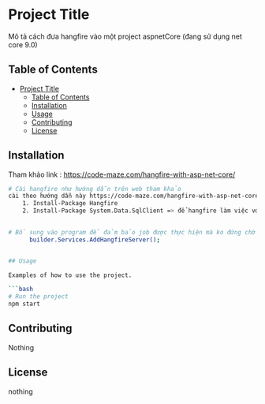 # Project Title

Mô tả cách đưa hangfire vào một project aspnetCore (đang sử dụng net core 9.0)

## Table of Contents

- [Project Title](#project-title)
  - [Table of Contents](#table-of-contents)
  - [Installation](#installation)
  - [Usage](#usage)
  - [Contributing](#contributing)
  - [License](#license)

## Installation

Tham khảo link : https://code-maze.com/hangfire-with-asp-net-core/

```bash
# Cài hangfire như hướng dẫn trên web tham khảo
cài theo hướng dẫn này https://code-maze.com/hangfire-with-asp-net-core/
	1. Install-Package Hangfire
	2. Install-Package System.Data.SqlClient => để hangfire làm việc với sql
	

# Bổ sung vào program để đảm bảo job được thực hiện mà ko đứng chờ mãi ở enque:
      builder.Services.AddHangfireServer();


## Usage

Examples of how to use the project.

```bash
# Run the project
npm start
```

## Contributing

Nothing

## License

nothing